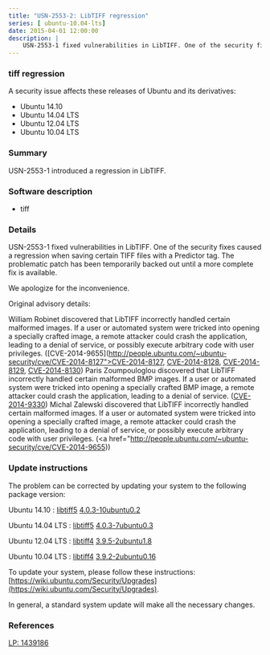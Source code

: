 ```yaml
---
title: "USN-2553-2: LibTIFF regression"
series: [ ubuntu-10.04-lts]
date: 2015-04-01 12:00:00
description: |
    USN-2553-1 fixed vulnerabilities in LibTIFF. One of the security fixes caused a regression when saving certain TIFF files with a Predictor tag. The problematic patch has been temporarily backed out until a more complete fix is available.
--- 
```

 
 


### tiff regression

A security issue affects these releases of Ubuntu and its derivatives:

* Ubuntu 14.10
* Ubuntu 14.04 LTS
* Ubuntu 12.04 LTS
* Ubuntu 10.04 LTS

### Summary

USN-2553-1 introduced a regression in LibTIFF. 

### Software description

* tiff 

### Details

USN-2553-1 fixed vulnerabilities in LibTIFF. One of the security fixes caused a regression when saving certain TIFF files with a Predictor tag. The problematic patch has been temporarily backed out until a more complete fix is available.

We apologize for the inconvenience.

Original advisory details:

 William Robinet discovered that LibTIFF incorrectly handled certain malformed images. If a user or automated system were tricked into opening a specially crafted image, a remote attacker could crash the application, leading to a denial of service, or possibly execute arbitrary code with user privileges. ([CVE-2014-9655](http://people.ubuntu.com/~ubuntu-security/cve/CVE-2014-8127">CVE-2014-8127</a>, <a href="http://people.ubuntu.com/~ubuntu-security/cve/CVE-2014-8128">CVE-2014-8128</a>, <a href="http://people.ubuntu.com/~ubuntu-security/cve/CVE-2014-8129">CVE-2014-8129</a>, <a href="http://people.ubuntu.com/~ubuntu-security/cve/CVE-2014-8130">CVE-2014-8130</a>) Paris Zoumpouloglou discovered that LibTIFF incorrectly handled certain malformed BMP images. If a user or automated system were tricked into opening a specially crafted BMP image, a remote attacker could crash the application, leading to a denial of service. (<a href="http://people.ubuntu.com/~ubuntu-security/cve/CVE-2014-9330">CVE-2014-9330</a>) Michal Zalewski discovered that LibTIFF incorrectly handled certain malformed images. If a user or automated system were tricked into opening a specially crafted image, a remote attacker could crash the application, leading to a denial of service, or possibly execute arbitrary code with user privileges. (<a href="http://people.ubuntu.com/~ubuntu-security/cve/CVE-2014-9655)) 

### Update instructions

The problem can be corrected by updating your system to the following package version:

Ubuntu 14.10
 : [libtiff5](https://launchpad.net/ubuntu/+source/tiff) <span> [4.0.3-10ubuntu0.2](https://launchpad.net/ubuntu/+source/tiff/4.0.3-10ubuntu0.2) </span> 

Ubuntu 14.04 LTS
 : [libtiff5](https://launchpad.net/ubuntu/+source/tiff) <span> [4.0.3-7ubuntu0.3](https://launchpad.net/ubuntu/+source/tiff/4.0.3-7ubuntu0.3) </span> 

Ubuntu 12.04 LTS
 : [libtiff4](https://launchpad.net/ubuntu/+source/tiff) <span> [3.9.5-2ubuntu1.8](https://launchpad.net/ubuntu/+source/tiff/3.9.5-2ubuntu1.8) </span> 

Ubuntu 10.04 LTS
 : [libtiff4](https://launchpad.net/ubuntu/+source/tiff) <span> [3.9.2-2ubuntu0.16](https://launchpad.net/ubuntu/+source/tiff/3.9.2-2ubuntu0.16) </span> 

To update your system, please follow these instructions: [https://wiki.ubuntu.com/Security/Upgrades](https://wiki.ubuntu.com/Security/Upgrades).

In general, a standard system update will make all the necessary changes. 

### References

 
 [LP: 1439186](https://launchpad.net/bugs/1439186)
 

